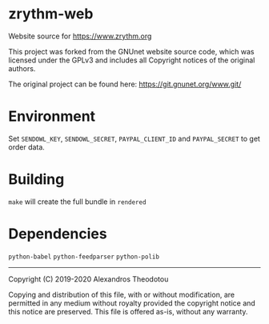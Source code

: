 # zrythm-web

Website source for https://www.zrythm.org

This project was forked from the GNUnet website source code,
which was licensed under the GPLv3 and includes all Copyright notices of the
original authors.

The original project can be found here:
https://git.gnunet.org/www.git/

# Environment
Set `SENDOWL_KEY`, `SENDOWL_SECRET`, `PAYPAL_CLIENT_ID`
and `PAYPAL_SECRET` to get order data.

# Building
`make` will create the full bundle in `rendered`

# Dependencies
`python-babel` `python-feedparser` `python-polib`

----

Copyright (C) 2019-2020 Alexandros Theodotou

Copying and distribution of this file, with or without modification,
are permitted in any medium without royalty provided the copyright
notice and this notice are preserved.  This file is offered as-is,
without any warranty.
